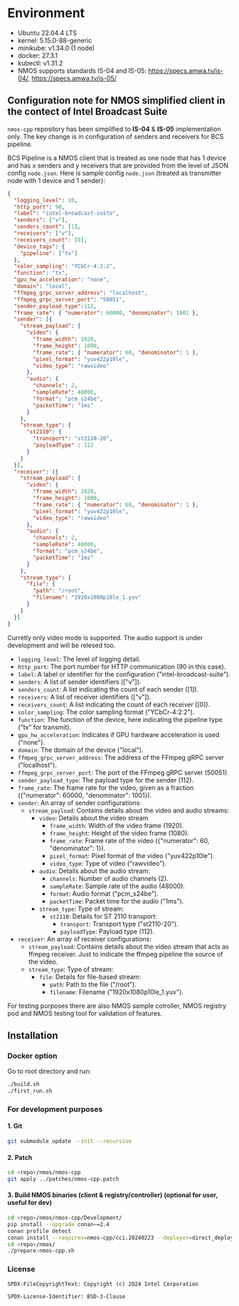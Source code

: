 # Environment

- Ubuntu 22.04.4 LTS
- kernel: 5.15.0-88-generic
- minikube: v1.34.0 (1 node)
- docker: 27.3.1
- kubectl: v1.31.2
- NMOS supports standards IS-04 and IS-05: <https://specs.amwa.tv/is-04/>, <https://specs.amwa.tv/is-05/>

## Configuration note for NMOS simplified client in the contect of Intel Broadcast Suite

`nmos-cpp` repository has been simplified to **IS-04** & **IS-05** implementation only.
The key change is in configuration of senders and receivers for BCS pipeline.

BCS Pipeline is a NMOS client that is treated as one node that has 1 device and has x senders and y receivers that are provided from the level of JSON config `node.json`.
Here is sample config `node.json` (treated as transmitter node with 1 device and 1 sender):

```json
{
  "logging_level": 10,
  "http_port": 90,
  "label": "intel-broadcast-suite",
  "senders": ["v"],
  "senders_count": [1],
  "receivers": ["v"],
  "receivers_count": [0],
  "device_tags": {
    "pipeline": ["tx"]
  },
  "color_sampling": "YCbCr-4:2:2",
  "function": "tx",
  "gpu_hw_acceleration": "none",
  "domain": "local",
  "ffmpeg_grpc_server_address": "localhost",
  "ffmpeg_grpc_server_port": "50051",
  "sender_payload_type":112,
  "frame_rate": { "numerator": 60000, "denominator": 1001 },
  "sender": [{
    "stream_payload": {
      "video": {
        "frame_width": 1920,
        "frame_height": 1080,
        "frame_rate": { "numerator": 60, "denominator": 1 },
        "pixel_format": "yuv422p10le",
        "video_type": "rawvideo"
      },
      "audio": {
        "channels": 2,
        "sampleRate": 48000,
        "format": "pcm_s24be",
        "packetTime": "1ms"
      }
    },
    "stream_type": {
      "st2110": {
        "transport": "st2110-20",
        "payloadType" : 112
      }
    }
  }],
  "receiver": [{
    "stream_payload": {
      "video": {
        "frame_width": 1920,
        "frame_height": 1080,
        "frame_rate": { "numerator": 60, "denominator": 1 },
        "pixel_format": "yuv422p10le",
        "video_type": "rawvideo"
      },
      "audio": {
        "channels": 2,
        "sampleRate": 48000,
        "format": "pcm_s24be",
        "packetTime": "1ms"
      }
    },
    "stream_type": {
      "file": {
        "path": "/root",
        "filename": "1920x1080p10le_1.yuv"
      }
    }
  }]
}
```

Curretly only video mode is supported. The audio support is under development and will be relesed too.
- `logging_level`: The level of logging detail.
- `http_port`: The port number for HTTP communication (90 in this case).
- `label`: A label or identifier for the configuration ("intel-broadcast-suite").
- `senders`: A list of sender identifiers (["v"]).
- `senders_count`: A list indicating the count of each sender ([1]).
- `receivers`: A list of receiver identifiers (["v"]).
- `receivers_count`: A list indicating the count of each receiver ([0]).
- `color_sampling`: The color sampling format ("YCbCr-4:2:2").
- `function`: The function of the device, here indicating the pipeline type ("tx" for transmit).
- `gpu_hw_acceleration`: Indicates if GPU hardware acceleration is used ("none").
- `domain`: The domain of the device ("local").
- `ffmpeg_grpc_server_address`: The address of the FFmpeg gRPC server ("localhost").
- `ffmpeg_grpc_server_port`: The port of the FFmpeg gRPC server (50051).
- `sender_payload_type`: The payload type for the sender (112).
- `frame_rate`: The frame rate for the video, given as a fraction ({"numerator": 60000, "denominator": 1001}).
- `sender`: An array of sender configurations:
  - `stream_payload`: Contains details about the video and audio streams:
    - `video`: Details about the video stream
      - `frame_width`: Width of the video frame (1920).
      - `frame_height`: Height of the video frame (1080).
      - `frame_rate`: Frame rate of the video ({"numerator": 60, "denominator": 1}).
      - `pixel_format`: Pixel format of the video ("yuv422p10le").
      - `video_type`: Type of video ("rawvideo").
    - `audio`: Details about the audio stream:
      - `channels`: Number of audio channels (2).
      - `sampleRate`: Sample rate of the audio (48000).
      - `format`: Audio format ("pcm_s24be").
      - `packetTime`: Packet time for the audio ("1ms").
    - `stream_type`: Type of stream:
      - `st2110`: Details for ST 2110 transport:
        - `transport`: Transport type ("st2110-20").
        - `payloadType`: Payload type (112).
- `receiver`: An array of receiver configurations:
  - `stream_payload`: Contains details about the video stream that acts as ffmpeg receiver. Just to indicate the ffmpeg pipeline the source of the video.
  - `stream_type`: Type of stream:
    - `file`: Details for file-based stream:
      - `path`: Path to the file ("/root").
      - `filename`: Filename ("1920x1080p10le_1.yuv").

For testing purposes there are also NMOS sample cotroller, NMOS registry pod and NMOS testing tool for validation of features.

## Installation

### Docker option

Go to root directory and run:

```bash
./build.sh
./first_run.sh
```

### For development purposes

#### 1. Git

```bash
git submodule update --init --recursive
```

#### 2. Patch

```bash
cd <repo>/nmos/nmos-cpp
git apply ../patches/nmos-cpp.patch
```

#### 3. Build NMOS binaries (client & registry/controller) (optional for user, useful for dev)

```bash
cd <repo>/nmos/nmos-cpp/Development/
pip install --upgrade conan~=2.4 
conan profile detect
conan install --requires=nmos-cpp/cci.20240223 --deployer=direct_deploy --build=missing
cd <repo>/nmos/
./prepare-nmos-cpp.sh
```

### License

```text
SPDX-FileCopyrightText: Copyright (c) 2024 Intel Corporation

SPDX-License-Identifier: BSD-3-Clause
```
